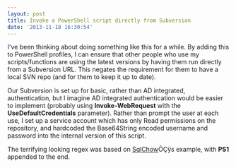 ```yaml
---
layout: post
title: Invoke a PowerShell script directly from Subversion
date: '2013-11-18 16:30:54'
---
```



I've been thinking about doing something like this for a while. By adding this to PowerShell profiles, I can ensure that other people who use my scripts/functions are using the latest versions by having them run directly from a Subversion URL. This negates the requirement for them to have a local SVN repo (and for them to keep it up to date).

Our Subversion is set up for basic, rather than AD integrated, authentication, but I imagine AD integrated authentication would be easier to implement (probably using **Invoke-WebRequest** with the **UseDefaultCredentials** parameter). Rather than prompt the user at each use, I set up a service account which has only Read permissions on the repository, and hardcoded the Base64String encoded username and password into the internal version of this script.

The terrifying looking regex was based on [SqlChow](http://sqlchow.wordpress.com/2013/09/07/using-verbal-expressions-to-make-regex-easy-in-powershell/)ÔÇÿs example, with **PS1** appended to the end.

<script src="https://gist.github.com/GuruAnt/7559974.js"></script>


